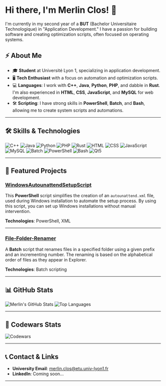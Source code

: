 # Hi there, I'm Merlin Clos! 👋

I'm currently in my second year of a **BUT** (Bachelor Universitaire Technologique) in "Application Development." I have a passion for building software and creating optimization scripts, often focused on operating systems.

## ⚡ About Me
- 🎓 **Student** at Université Lyon 1, specializing in application development.
- 🖥️ **Tech Enthusiast** with a focus on automation and optimization scripts.
- 💻 **Languages**: I work with **C++**, **Java**, **Python**, **PHP**, and dabble in **Rust**. I'm also experienced in **HTML**, **CSS**, **JavaScript**, and **MySQL** for web development.
- 🛠️ **Scripting**: I have strong skills in **PowerShell**, **Batch**, and **Bash**, allowing me to create system scripts and automations.

---

## 🛠️ Skills & Technologies
![C++](https://img.shields.io/badge/-C++-00599C?logo=cplusplus&logoColor=white)
![Java](https://img.shields.io/badge/-Java-007396?logo=java&logoColor=white)
![Python](https://img.shields.io/badge/-Python-3776AB?logo=python&logoColor=white)
![PHP](https://img.shields.io/badge/-PHP-777BB4?logo=php&logoColor=white)
![Rust](https://img.shields.io/badge/-Rust-000000?logo=rust&logoColor=white)
![HTML](https://img.shields.io/badge/-HTML5-E34F26?logo=html5&logoColor=white)
![CSS](https://img.shields.io/badge/-CSS3-1572B6?logo=css3&logoColor=white)
![JavaScript](https://img.shields.io/badge/-JavaScript-F7DF1E?logo=javascript&logoColor=black)
![MySQL](https://img.shields.io/badge/-MySQL-4479A1?logo=mysql&logoColor=white)
![Batch](https://img.shields.io/badge/-Batch_Scripting-4D4D4D?logo=windows&logoColor=white)
![PowerShell](https://img.shields.io/badge/-PowerShell-5391FE?logo=powershell&logoColor=white)
![Bash](https://img.shields.io/badge/-Bash-4EAA25?logo=gnu-bash&logoColor=white)
![Qt5](https://img.shields.io/badge/-Qt5-41CD52?logo=qt&logoColor=white)

---

## 📂 Featured Projects

### [WindowsAutounattendSetupScript](https://github.com/StenguyzCSGO/WindowsAutounattendSetupScript)
This **PowerShell** script simplifies the creation of an `autounattend.xml` file, used during Windows installation to automate the setup process. By using this script, you can set up Windows installations without manual intervention.

**Technologies**: PowerShell, XML

---

### [File-Folder-Renamer](https://github.com/StenguyzCSGO/File-Folder-Renamer)
A **Batch** script that renames files in a specified folder using a given prefix and an incrementing number. The renaming is based on the alphabetical order of files as they appear in Explorer.

**Technologies**: Batch scripting

---

## 📊 GitHub Stats

![Merlin's GitHub Stats](https://github-readme-stats.vercel.app/api?username=StenguyzCSGO&show_icons=true&theme=radical)
![Top Languages](https://github-readme-stats.vercel.app/api/top-langs/?username=StenguyzCSGO&layout=donut&theme=radical)

---

## 🎯 Codewars Stats
![Codewars](https://github.r2v.ch/codewars?user=Stenguyz&name=true&top_languages=true&stroke=%23b362ff&theme=purple_dark)

---

## 📞 Contact & Links
- **University Email**: [merlin.clos@etu.univ-lyon1.fr](mailto:merlin.clos@etu.univ-lyon1.fr)
- **LinkedIn**: Coming soon...

---

